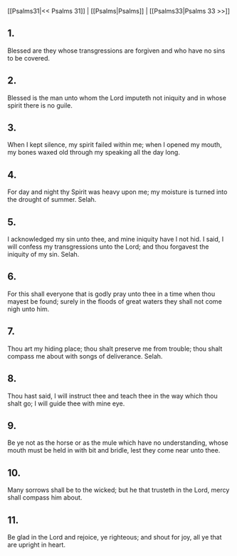 [[Psalms31|<< Psalms 31]] | [[Psalms|Psalms]] | [[Psalms33|Psalms 33 >>]]
## 1.
Blessed are they whose transgressions are forgiven and who have no sins to be covered.
## 2.
Blessed is the man unto whom the Lord imputeth not iniquity and in whose spirit there is no guile.
## 3.
When I kept silence, my spirit failed within me; when I opened my mouth, my bones waxed old through my speaking all the day long.
## 4.
For day and night thy Spirit was heavy upon me; my moisture is turned into the drought of summer. Selah.
## 5.
I acknowledged my sin unto thee, and mine iniquity have I not hid. I said, I will confess my transgressions unto the Lord; and thou forgavest the iniquity of my sin. Selah.
## 6.
For this shall everyone that is godly pray unto thee in a time when thou mayest be found; surely in the floods of great waters they shall not come nigh unto him.
## 7.
Thou art my hiding place; thou shalt preserve me from trouble; thou shalt compass me about with songs of deliverance. Selah.
## 8.
Thou hast said, I will instruct thee and teach thee in the way which thou shalt go; I will guide thee with mine eye.
## 9.
Be ye not as the horse or as the mule which have no understanding, whose mouth must be held in with bit and bridle, lest they come near unto thee.
## 10.
Many sorrows shall be to the wicked; but he that trusteth in the Lord, mercy shall compass him about.
## 11.
Be glad in the Lord and rejoice, ye righteous; and shout for joy, all ye that are upright in heart.

